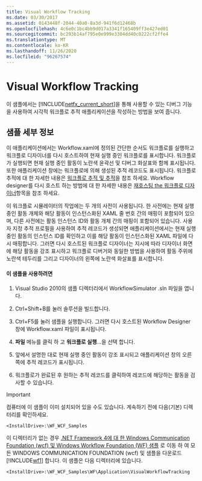 ```yaml
---
title: Visual Workflow Tracking
ms.date: 03/30/2017
ms.assetid: 0143448f-2044-40a0-8a3d-941f6d12468b
ms.openlocfilehash: 4c6e0c1bc4bb9d017a3341f165409ff3e427ed01
ms.sourcegitcommit: bc293b14af795e0e999e3304dd40c0222cf2ffe4
ms.translationtype: MT
ms.contentlocale: ko-KR
ms.lasthandoff: 11/26/2020
ms.locfileid: "96267574"
---
```

# <a name="visual-workflow-tracking"></a>Visual Workflow Tracking

이 샘플에서는 [!INCLUDE[netfx_current_short](../../../../includes/netfx-current-short-md.md)]을 통해 사용할 수 있는 디버그 기능을 사용하여 시각적 워크플로 추적 애플리케이션을 작성하는 방법을 보여 줍니다.

## <a name="sample-details"></a>샘플 세부 정보

 이 애플리케이션에서는 Workflow.xaml에 정의된 간단한 순서도 워크플로를 실행하고 워크플로 디자이너를 다시 호스트하여 현재 실행 중인 워크플로를 표시합니다. 워크플로가 실행되면 현재 실행 중인 활동이 노란색 윤곽선 및 디버그 화살표와 함께 표시됩니다. 또한 애플리케이션 창에는 워크플로에 의해 생성된 추적 레코드도 표시됩니다. 워크플로 추적에 대 한 자세한 내용은 [워크플로 추적 및 추적](../workflow-tracking-and-tracing.md)을 참조 하세요. Workflow designer를 다시 호스트 하는 방법에 대 한 자세한 내용은 [재호스팅 the 워크플로 디자이너](../rehosting-the-workflow-designer.md)항목을 참조 하세요.

 이 워크플로 시뮬레이터의 작업에는 두 개의 사전이 사용됩니다. 한 사전에는 현재 실행 중인 활동 개체와 해당 활동이 인스턴스화된 XAML 줄 번호 간의 매핑이 포함되어 있으며, 다른 사전에는 활동 인스턴스 ID와 활동 개체 간의 매핑이 포함되어 있습니다. 사용자 지정 추적 프로필을 사용하여 추적 레코드가 생성되면 애플리케이션에서는 현재 실행 중인 활동의 인스턴스 ID를 확인하고 이를 해당 활동이 인스턴스화된 XAML 파일에 다시 매핑합니다. 그러면 다시 호스트된 워크플로 디자이너는 지시에 따라 디자이너 화면에 해당 활동을 강조 표시하고 워크플로 디버거와 동일한 방법을 사용하여 활동 주위에 노란색 테두리를 그리고 디자이너의 왼쪽에 노란색 화살표를 표시합니다.

#### <a name="to-use-this-sample"></a>이 샘플을 사용하려면

1. Visual Studio 2010의 샘플 디렉터리에서 WorkflowSimulator .sln 파일을 엽니다.

2. Ctrl+Shift+B를 눌러 솔루션을 빌드합니다.

3. Ctrl+F5를 눌러 샘플을 실행합니다. 그러면 다시 호스트된 Workflow Designer 창에 Workflow.xaml 파일이 표시됩니다.

4. **파일** 메뉴를 클릭 하 고 **워크플로 실행**...을 선택 합니다.

5. 앞에서 설명한 대로 현재 실행 중인 활동이 강조 표시되고 애플리케이션 창의 오른쪽에 추적 레코드가 표시됩니다.

6. 워크플로가 완료된 후 원하는 추적 레코드를 클릭하여 레코드에 해당하는 활동을 검사할 수 있습니다.

> [!IMPORTANT]
> 컴퓨터에 이 샘플이 이미 설치되어 있을 수도 있습니다. 계속하기 전에 다음(기본) 디렉터리를 확인하세요.  
>
> `<InstallDrive>:\WF_WCF_Samples`  
>
> 이 디렉터리가 없는 경우 [.NET Framework 4에 대 한 Windows Communication Foundation (wcf) 및 Windows Workflow Foundation (WF) 샘플](https://www.microsoft.com/download/details.aspx?id=21459) 로 이동 하 여 모든 WINDOWS COMMUNICATION FOUNDATION (wcf) 및 샘플을 다운로드 [!INCLUDE[wf1](../../../../includes/wf1-md.md)] 합니다. 이 샘플은 다음 디렉터리에 있습니다.  
>
> `<InstallDrive>:\WF_WCF_Samples\WF\Application\VisualWorkflowTracking`

